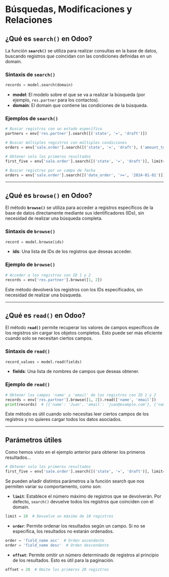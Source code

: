 # Búsquedas, Modificaciones y Relaciones

## ¿Qué es `search()` en Odoo?

La función **`search()`** se utiliza para realizar consultas en la base de datos, buscando registros que coincidan con las condiciones definidas en un domain.

### Sintaxis de `search()`

```python
records = model.search(domain)
```

- **model**: El modelo sobre el que se va a realizar la búsqueda (por ejemplo, `res.partner` para los contactos).
- **domain**: El domain que contiene las condiciones de la búsqueda.

### Ejemplos de `search()`

```python
# Buscar registros con un estado específico
partners = env['res.partner'].search([('state', '=', 'draft')])

# Buscar múltiples registros con múltiples condiciones
orders = env['sale.order'].search([('state', '=', 'draft'), ('amount_total', '>', 1000)])

# Obtener solo los primeros resultados
first_five = env['sale.order'].search([('state', '=', 'draft')], limit=5)

# Buscar registros por un campo de fecha
orders = env['sale.order'].search([('date_order', '>=', '2024-01-01')])
```

---

## ¿Qué es `browse()` en Odoo?

El método **`browse()`** se utiliza para acceder a registros específicos de la base de datos directamente mediante sus identificadores (IDs), sin necesidad de realizar una búsqueda completa.

### Sintaxis de `browse()`

```python
record = model.browse(ids)
```

- **ids**: Una lista de IDs de los registros que deseas acceder.

### Ejemplo de `browse()`

```python
# Acceder a los registros con ID 1 y 2
records = env['res.partner'].browse([1, 2])
```

Este método devolverá los registros con los IDs especificados, sin necesidad de realizar una búsqueda.

---

## ¿Qué es `read()` en Odoo?

El método **`read()`** permite recuperar los valores de campos específicos de los registros sin cargar los objetos completos. Esto puede ser más eficiente cuando solo se necesitan ciertos campos.

### Sintaxis de `read()`

```python
record_values = model.read(fields)
```

- **fields**: Una lista de nombres de campos que deseas obtener.

### Ejemplo de `read()`

```python
# Obtener los campos 'name' y 'email' de los registros con ID 1 y 2
records = env['res.partner'].browse([1, 2]).read(['name', 'email'])
print(records)  # [{'name': 'Juan', 'email': 'juan@example.com'}, {'name': 'Ana', 'email': 'ana@example.com'}]
```

Este método es útil cuando solo necesitas leer ciertos campos de los registros y no quieres cargar todos los datos asociados.

---

## Parámetros útiles

Como hemos visto en el ejemplo anterior para obtener los primeros resultados...
```python
# Obtener solo los primeros resultados
first_five = env['sale.order'].search([('state', '=', 'draft')], limit=5)
```

Se pueden añadir distintos parámetros a la función search que nos permiten variar su comportamento, como son:

- **`limit`**: Establece el número máximo de registros que se devolverán. Por defecto, `search()` devuelve todos los registros que coinciden con el domain.
  
```python
limit = 10  # Devuelve un máximo de 10 registros
```

- **`order`**: Permite ordenar los resultados según un campo. Si no se especifica, los resultados no estarán ordenados.

```python
order = 'field_name asc'  # Orden ascendente
order = 'field_name desc'  # Orden descendente
```

- **`offset`**: Permite omitir un número determinado de registros al principio de los resultados. Esto es útil para la paginación.

```python
offset = 20  # Omite los primeros 20 registros
```
